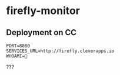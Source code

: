 # firefly-monitor

## Deployment on CC

```
PORT=8080
SERVICES_URL=http://firefly.cleverapps.io
WHOAMI=🐻
```

???
